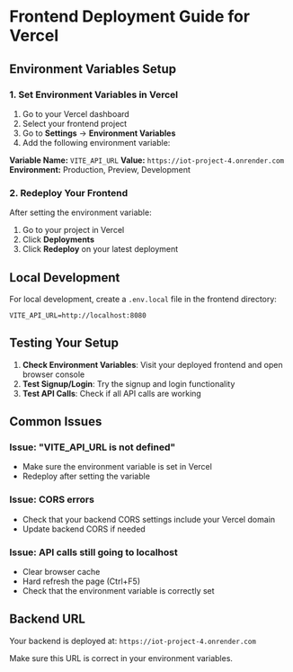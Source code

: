 # Frontend Deployment Guide for Vercel

## Environment Variables Setup

### 1. Set Environment Variables in Vercel

1. Go to your Vercel dashboard
2. Select your frontend project
3. Go to **Settings** → **Environment Variables**
4. Add the following environment variable:

**Variable Name:** `VITE_API_URL`
**Value:** `https://iot-project-4.onrender.com`
**Environment:** Production, Preview, Development

### 2. Redeploy Your Frontend

After setting the environment variable:
1. Go to your project in Vercel
2. Click **Deployments**
3. Click **Redeploy** on your latest deployment

## Local Development

For local development, create a `.env.local` file in the frontend directory:

```
VITE_API_URL=http://localhost:8080
```

## Testing Your Setup

1. **Check Environment Variables**: Visit your deployed frontend and open browser console
2. **Test Signup/Login**: Try the signup and login functionality
3. **Test API Calls**: Check if all API calls are working

## Common Issues

### Issue: "VITE_API_URL is not defined"
- Make sure the environment variable is set in Vercel
- Redeploy after setting the variable

### Issue: CORS errors
- Check that your backend CORS settings include your Vercel domain
- Update backend CORS if needed

### Issue: API calls still going to localhost
- Clear browser cache
- Hard refresh the page (Ctrl+F5)
- Check that the environment variable is correctly set

## Backend URL

Your backend is deployed at: `https://iot-project-4.onrender.com`

Make sure this URL is correct in your environment variables. 